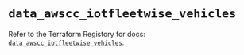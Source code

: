 # `data_awscc_iotfleetwise_vehicles`

Refer to the Terraform Registory for docs: [`data_awscc_iotfleetwise_vehicles`](https://registry.terraform.io/providers/hashicorp/awscc/0.70.0/docs/data-sources/iotfleetwise_vehicles).
